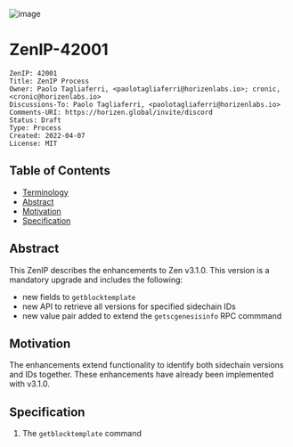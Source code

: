 ![image](ZenIP-42001/ZenIP-42000-1.png)

# ZenIP-42001

    ZenIP: 42001
    Title: ZenIP Process
    Owner: Paolo Tagliaferri, <paolotagliaferri@horizenlabs.io>; cronic, <cronic@horizenlabs.io>
    Discussions-To: Paolo Tagliaferri, <paolotagliaferri@horizenlabs.io>
    Comments-URI: https://horizen.global/invite/discord
    Status: Draft 
    Type: Process
    Created: 2022-04-07
    License: MIT

## Table of Contents

<!--ts-->
- [Terminology](#terminology)
- [Abstract](#abstract)
- [Motivation](#motivation)
- [Specification](#specification)



## Abstract

This ZenIP describes the enhancements to Zen v3.1.0. This version is a mandatory upgrade and includes the following:
* new fields to `getblocktemplate`
* new API to retrieve all versions for specified sidechain IDs
* new value pair added to extend the `getscgenesisinfo` RPC commmand


## Motivation

The enhancements extend functionality to identify both sidechain versions and IDs together. These enhancements have already been implemented with v3.1.0.

## Specification

1. The `getblocktemplate` command 
